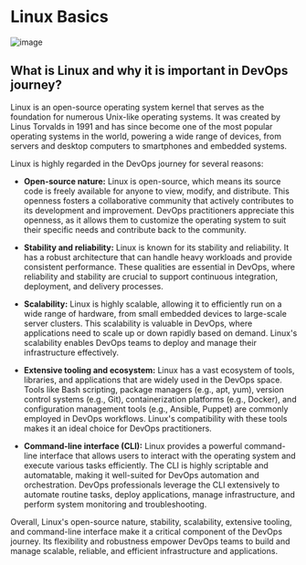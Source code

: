 # Linux Basics

![image](https://github.com/chandankumar994/DevOps-Mastery/assets/15160387/588a3854-fbef-4f8d-828e-f6f643f439eb)


## What is Linux and why it is important in DevOps journey?
Linux is an open-source operating system kernel that serves as the foundation for numerous Unix-like operating systems. It was created by Linus Torvalds in 1991 and has since become one of the most popular operating systems in the world, powering a wide range of devices, from servers and desktop computers to smartphones and embedded systems.

Linux is highly regarded in the DevOps journey for several reasons:

* <B>Open-source nature:</B> Linux is open-source, which means its source code is freely available for anyone to view, modify, and distribute. This openness fosters a collaborative community that actively contributes to its development and improvement. DevOps practitioners appreciate this openness, as it allows them to customize the operating system to suit their specific needs and contribute back to the community.

* <B>Stability and reliability:</B> Linux is known for its stability and reliability. It has a robust architecture that can handle heavy workloads and provide consistent performance. These qualities are essential in DevOps, where reliability and stability are crucial to support continuous integration, deployment, and delivery processes.

* <B>Scalability:</B> Linux is highly scalable, allowing it to efficiently run on a wide range of hardware, from small embedded devices to large-scale server clusters. This scalability is valuable in DevOps, where applications need to scale up or down rapidly based on demand. Linux's scalability enables DevOps teams to deploy and manage their infrastructure effectively.

* <B>Extensive tooling and ecosystem:</B> Linux has a vast ecosystem of tools, libraries, and applications that are widely used in the DevOps space. Tools like Bash scripting, package managers (e.g., apt, yum), version control systems (e.g., Git), containerization platforms (e.g., Docker), and configuration management tools (e.g., Ansible, Puppet) are commonly employed in DevOps workflows. Linux's compatibility with these tools makes it an ideal choice for DevOps practitioners.

* <B>Command-line interface (CLI):</B> Linux provides a powerful command-line interface that allows users to interact with the operating system and execute various tasks efficiently. The CLI is highly scriptable and automatable, making it well-suited for DevOps automation and orchestration. DevOps professionals leverage the CLI extensively to automate routine tasks, deploy applications, manage infrastructure, and perform system monitoring and troubleshooting.

Overall, Linux's open-source nature, stability, scalability, extensive tooling, and command-line interface make it a critical component of the DevOps journey. Its flexibility and robustness empower DevOps teams to build and manage scalable, reliable, and efficient infrastructure and applications.

